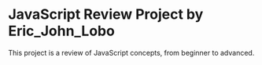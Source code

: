 # JavaScript Review Project by Eric_John_Lobo
This project is a review of JavaScript concepts, from beginner to advanced.